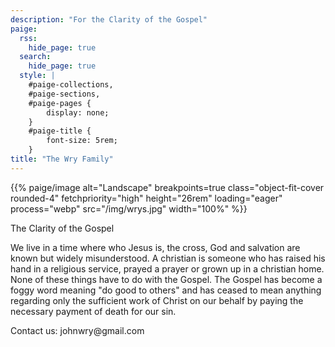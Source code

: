 ```yaml
---
description: "For the Clarity of the Gospel"
paige:
  rss:
    hide_page: true
  search:
    hide_page: true
  style: |
    #paige-collections,
    #paige-sections,
    #paige-pages {
        display: none;
    }
    #paige-title {
        font-size: 5rem;
    }
title: "The Wry Family"
---
```


<p>{{% paige/image alt="Landscape" breakpoints=true class="object-fit-cover rounded-4" fetchpriority="high" height="26rem" loading="eager" process="webp" src="/img/wrys.jpg" width="100%" %}}</p>

<p class="display-5 fw-bold h2 text-center">The Clarity of the Gospel</p>

<div class="container-fluid">
    <div class="justify-content-center row">
        <div class="col col-auto col-lg-7 px-0">
            <p class="lead text-center">We live in a time where who Jesus is, the cross, God and salvation are known but widely misunderstood. A christian is someone who has raised his hand in a religious service, prayed a prayer or grown up in a christian home. None of these things have to do with the Gospel. The Gospel has become a foggy word meaning "do good to others" and has ceased to mean anything regarding only the sufficient work of Christ on our behalf by paying the necessary payment of death for our sin.</p>
            <p>Contact us: johnwry@gmail.com</p>
        </div>
    </div>
</div>


<!--
<div class="column-gap-3 d-flex display-6 justify-content-center mb-3">
    {{< paige/icon class="bi bi-github" name="GitHub" url="https://github.com/willfaught/paige" >}}
</div> -->

